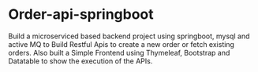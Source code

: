 # Order-api-springboot
Build a microserviced based backend project using springboot, mysql and active MQ to Build Restful Apis to create a new order or fetch existing orders. Also built a Simple Frontend using Thymeleaf, Bootstrap and Datatable to show the execution of the APIs.
